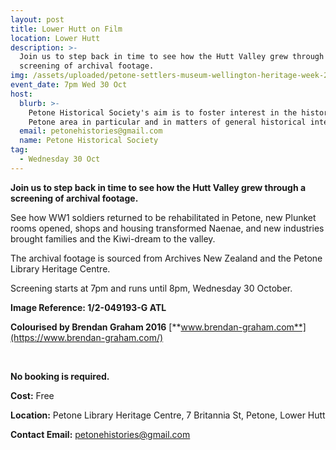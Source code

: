 ```yaml
---
layout: post
title: Lower Hutt on Film
location: Lower Hutt
description: >-
  Join us to step back in time to see how the Hutt Valley grew through a
  screening of archival footage. 
img: /assets/uploaded/petone-settlers-museum-wellington-heritage-week-2019.jpg
event_date: 7pm Wed 30 Oct
host:
  blurb: >-
    Petone Historical Society's aim is to foster interest in the history of the
    Petone area in particular and in matters of general historical interest.
  email: petonehistories@gmail.com
  name: Petone Historical Society
tag:
  - Wednesday 30 Oct
---
```

**Join us to step back in time to see how the Hutt Valley grew through a screening of archival footage.** 

See how WW1 soldiers returned to be rehabilitated in Petone, new Plunket rooms opened, shops and housing transformed Naenae, and new industries brought families and the Kiwi-dream to the valley. 

The archival footage is sourced from Archives New Zealand and the Petone Library Heritage Centre. 

Screening starts at 7pm and runs until 8pm, Wednesday 30 October.

**Image Reference: 1/2-049193-G ATL**

**Colourised by 
Brendan Graham 2016** [**www.brendan-graham.com**](https://www.brendan-graham.com/)

<br>

**No booking is required.**

**Cost:** Free

**Location:** Petone Library Heritage Centre, 7 Britannia St, Petone, Lower Hutt

**Contact Email:** petonehistories@gmail.com
